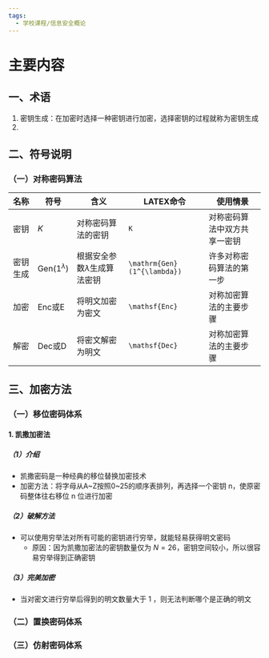 ```yaml
---
tags:
  - 学校课程/信息安全概论
---
```

# 主要内容

## 一、术语

1. 密钥生成：在加密时选择一种密钥进行加密，选择密钥的过程就称为密钥生成
2. 
## 二、符号说明

### （一）对称密码算法

|  名称  | 符号                          | 含义              | LATEX命令                     | 使用情景           |
| :--: | --------------------------- | --------------- | --------------------------- | -------------- |
|  密钥  | $K$                         | 对称密码算法的密钥       | `K`                         | 对称密码算法中双方共享一密钥 |
| 密钥生成 | $\mathrm{Gen}(1^{\lambda})$ | 根据安全参数$λ$生成算法密钥 | `\mathrm{Gen}(1^{\lambda})` | 许多对称密码算法的第一步   |
|  加密  | $\mathsf{Enc}$或$\mathsf E$  | 将明文加密为密文        | `\mathsf{Enc}`              | 对称加密算法的主要步骤    |
|  解密  | $\mathsf{Dec}$或$\mathsf D$  | 将密文解密为明文        | `\mathsf{Dec}`              | 对称加密算法的主要步骤    |


## 三、加密方法
### （一）移位密码体系
#### 1. 凯撒加密法
##### （1）介绍

- 凯撒密码是一种经典的移位替换加密技术
- 加密方法：将字母从A~Z按照0~25的顺序表排列，再选择一个密钥 n，使原密码整体往右移位 n 位进行加密
##### （2）破解方法

- 可以使用穷举法对所有可能的密钥进行穷举，就能轻易获得明文密码
	- 原因：因为凯撒加密法的密钥数量仅为 $N = 26$，密钥空间较小，所以很容易穷举得到正确密钥
##### （3）完美加密

- 当对密文进行穷举后得到的明文数量大于 1 ，则无法判断哪个是正确的明文


### （二）置换密码体系


### （三）仿射密码体系

